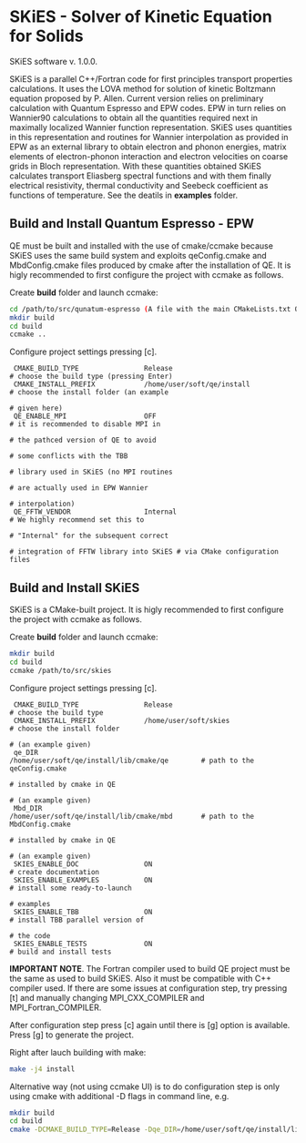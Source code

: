 # SKiES - Solver of Kinetic Equation for Solids

SKiES software v. 1.0.0.

SKiES is a parallel C++/Fortran code for first principles transport properties calculations. It uses the LOVA method for solution of kinetic Boltzmann equation proposed by P. Allen.
Current version relies on preliminary calculation with Quantum Espresso and EPW codes.
EPW in turn relies on Wannier90 calculations to obtain all the quantities required next in maximally localized Wannier function representation. SKiES uses quantities in this representation and routines for Wannier interpolation as provided in EPW as an external library to obtain electron and phonon energies, matrix elements of electron-phonon interaction and electron velocities on coarse grids in Bloch representation. With these quantities obtained SKiES calculates transport Eliasberg spectral functions and with them finally electrical resistivity, thermal conductivity and Seebeck coefficient as functions of temperature. See the deatils in **examples** folder.

## Build and Install Quantum Espresso - EPW

QE must be built and installed with the use of cmake/ccmake because SKiES uses the same build system and exploits qeConfig.cmake and MbdConfig.cmake files produced by cmake after the installation of QE. It is higly recommended to first configure the project with ccmake as follows.

Create **build** folder and launch ccmake:
```bash
cd /path/to/src/qunatum-espresso (A file with the main CMakeLists.txt QE file, e.g /home/user/soft/qe)
mkdir build
cd build
ccmake ..
```
Configure project settings pressing [c].
```
 CMAKE_BUILD_TYPE                Release                                 # choose the build type (pressing Enter)
 CMAKE_INSTALL_PREFIX            /home/user/soft/qe/install              # choose the install folder (an example
                                                                         # given here)
 QE_ENABLE_MPI                   OFF                                     # it is recommended to disable MPI in
                                                                         # the pathced version of QE to avoid
                                                                         # some conflicts with the TBB
                                                                         # library used in SKiES (no MPI routines
                                                                         # are actually used in EPW Wannier
                                                                         # interpolation)
 QE_FFTW_VENDOR                  Internal                                # We highly recommend set this to 
                                                                         # "Internal" for the subsequent correct
                                                                         # integration of FFTW library into SKiES # via CMake configuration files

```

## Build and Install SKiES

SKiES is a CMake-built project.
It is higly recommended to first configure the project with ccmake as follows.

Create **build** folder and launch ccmake:
```bash
mkdir build
cd build
ccmake /path/to/src/skies
```
Configure project settings pressing [c].
```
 CMAKE_BUILD_TYPE                Release                                        # choose the build type
 CMAKE_INSTALL_PREFIX            /home/user/soft/skies                          # choose the install folder
                                                                                # (an example given)
 qe_DIR                          /home/user/soft/qe/install/lib/cmake/qe        # path to the qeConfig.cmake
                                                                                # installed by cmake in QE
                                                                                # (an example given)
 Mbd_DIR                         /home/user/soft/qe/install/lib/cmake/mbd       # path to the MbdConfig.cmake
                                                                                # installed by cmake in QE
                                                                                # (an example given)
 SKIES_ENABLE_DOC                ON                                             # create documentation
 SKIES_ENABLE_EXAMPLES           ON                                             # install some ready-to-launch
                                                                                # examples
 SKIES_ENABLE_TBB                ON                                             # install TBB parallel version of
                                                                                # the code
 SKIES_ENABLE_TESTS              ON                                             # build and install tests
```

**IMPORTANT NOTE**. The Fortran compiler used to build QE project must be the same as used to build SKiES. Also it must be compatible with C++ compiler used. If there are some issues at configuration step, try pressing [t] and manually changing  MPI_CXX_COMPILER and MPI_Fortran_COMPILER.

After configuration step press [c] again until there is [g] option is available. Press [g] to generate the project. 

Right after lauch building with make:
```bash
make -j4 install
```

Alternative way (not using ccmake UI) is to do configuration step is only using cmake with additional -D flags in command line, e.g.
```bash
mkdir build
cd build
cmake -DCMAKE_BUILD_TYPE=Release -Dqe_DIR=/home/user/soft/qe/install/lib/cmake/qe -S /path/to/src/skies
```
